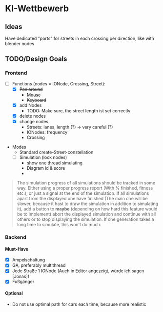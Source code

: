 # KI-Wettbewerb

## Ideas
Have dedicated "ports" for streets in each crossing per direction, like with blender nodes

## TODO/Design Goals

### Frontend
- [ ] Functions (nodes = IONode, Crossing, Street):
    - [x]  ~~Pan around~~
        * ~~Mouse~~
        * ~~Keyboard~~
    - [x] add Nodes
        * TODO: Make sure, the street length ist set correctly
    - [x] delete nodes
    - [x] change nodes
        * Streets: lanes, length (?) -> very careful (?)
        * IONodes: frequency
        * Crossing
* Modes
    * Standard create-Street-constellation
    - [ ] Simulation (lock nodes)
        * show one thread simulating
        * Diagram id & score
        * 
> The simulation progress of all simulations should be tracked in some way. Either using a proper progress report (With % finished, fitness etc.), or just a        signal at the end of the simulation. If all simulations apart from the displayed one have finished (The main one will be slower, because it hast to draw the simulation in addition to simulating it), add a button to **maybe** (depending on how hard this feature would be to implement) abort the displayed simulation and continue with all others or to stop displaying the simulation. If one generation takes a long time to simulate, this won't do much.

### Backend
#### Must-Have
- [x] Ampelschaltung
- [x] GA, preferably multithread
- [x] Jede Straße 1 IONode (Auch in Editor angezeigt, würde ich sagen [Jonas])
- [x] Fußgänger

#### Optional
* Do not use optimal path for cars each time, because more realistic 
